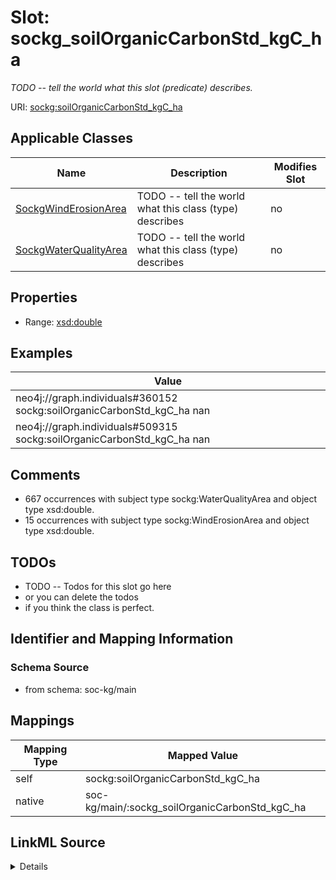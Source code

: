 

# Slot: sockg_soilOrganicCarbonStd_kgC_ha


_TODO -- tell the world what this slot (predicate) describes._





URI: [sockg:soilOrganicCarbonStd_kgC_ha](http://www.semanticweb.org/sockg/ontologies/2024/0/soil-carbon-ontology/soilOrganicCarbonStd_kgC_ha)



<!-- no inheritance hierarchy -->





## Applicable Classes

| Name | Description | Modifies Slot |
| --- | --- | --- |
| [SockgWindErosionArea](../classes/SockgWindErosionArea.md) | TODO -- tell the world what this class (type) describes |  no  |
| [SockgWaterQualityArea](../classes/SockgWaterQualityArea.md) | TODO -- tell the world what this class (type) describes |  no  |







## Properties

* Range: [xsd:double](http://www.w3.org/2001/XMLSchema#double)






## Examples

| Value |
| --- |
| neo4j://graph.individuals#360152 sockg:soilOrganicCarbonStd_kgC_ha nan |
| neo4j://graph.individuals#509315 sockg:soilOrganicCarbonStd_kgC_ha nan |

## Comments

* 667 occurrences with subject type sockg:WaterQualityArea and object type xsd:double.
* 15 occurrences with subject type sockg:WindErosionArea and object type xsd:double.

## TODOs

* TODO -- Todos for this slot go here
* or you can delete the todos
* if you think the class is perfect.

## Identifier and Mapping Information







### Schema Source


* from schema: soc-kg/main




## Mappings

| Mapping Type | Mapped Value |
| ---  | ---  |
| self | sockg:soilOrganicCarbonStd_kgC_ha |
| native | soc-kg/main/:sockg_soilOrganicCarbonStd_kgC_ha |




## LinkML Source

<details>
```yaml
name: sockg_soilOrganicCarbonStd_kgC_ha
description: TODO -- tell the world what this slot (predicate) describes.
todos:
- TODO -- Todos for this slot go here
- or you can delete the todos
- if you think the class is perfect.
comments:
- 667 occurrences with subject type sockg:WaterQualityArea and object type xsd:double.
- 15 occurrences with subject type sockg:WindErosionArea and object type xsd:double.
examples:
- value: neo4j://graph.individuals#360152 sockg:soilOrganicCarbonStd_kgC_ha nan
- value: neo4j://graph.individuals#509315 sockg:soilOrganicCarbonStd_kgC_ha nan
from_schema: soc-kg/main
rank: 1000
slot_uri: sockg:soilOrganicCarbonStd_kgC_ha
alias: sockg_soilOrganicCarbonStd_kgC_ha
domain_of:
- sockg_WaterQualityArea
- sockg_WindErosionArea
range: double

```
</details>